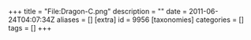 +++
title = "File:Dragon-C.png"
description = ""
date = 2011-06-24T04:07:34Z
aliases = []
[extra]
id = 9956
[taxonomies]
categories = []
tags = []
+++


